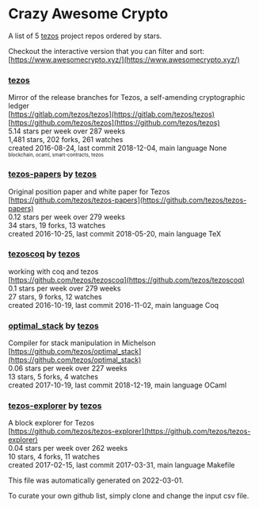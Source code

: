 # Crazy Awesome Crypto
A list of 5 [tezos](https://github.com/tezos) project repos ordered by stars.  

Checkout the interactive version that you can filter and sort: 
[https://www.awesomecrypto.xyz/](https://www.awesomecrypto.xyz/)  


### [tezos](https://github.com/tezos/tezos)  
Mirror of the release branches for Tezos, a self-amending cryptographic ledger  
[https://gitlab.com/tezos/tezos](https://gitlab.com/tezos/tezos)  
[https://github.com/tezos/tezos](https://github.com/tezos/tezos)  
5.14 stars per week over 287 weeks  
1,481 stars, 202 forks, 261 watches  
created 2016-08-24, last commit 2018-12-04, main language None  
<sub><sup>blockchain, ocaml, smart-contracts, tezos</sup></sub>


### [tezos-papers](https://github.com/tezos/tezos-papers) by [tezos](https://github.com/tezos)  
Original position paper and white paper for Tezos  
[https://github.com/tezos/tezos-papers](https://github.com/tezos/tezos-papers)  
0.12 stars per week over 279 weeks  
34 stars, 19 forks, 13 watches  
created 2016-10-25, last commit 2018-05-20, main language TeX  


### [tezoscoq](https://github.com/tezos/tezoscoq) by [tezos](https://github.com/tezos)  
working with coq and tezos  
[https://github.com/tezos/tezoscoq](https://github.com/tezos/tezoscoq)  
0.1 stars per week over 279 weeks  
27 stars, 9 forks, 12 watches  
created 2016-10-19, last commit 2016-11-02, main language Coq  


### [optimal_stack](https://github.com/tezos/optimal_stack) by [tezos](https://github.com/tezos)  
Compiler for stack manipulation in Michelson  
[https://github.com/tezos/optimal_stack](https://github.com/tezos/optimal_stack)  
0.06 stars per week over 227 weeks  
13 stars, 5 forks, 4 watches  
created 2017-10-19, last commit 2018-12-19, main language OCaml  


### [tezos-explorer](https://github.com/tezos/tezos-explorer) by [tezos](https://github.com/tezos)  
A block explorer for Tezos  
[https://github.com/tezos/tezos-explorer](https://github.com/tezos/tezos-explorer)  
0.04 stars per week over 262 weeks  
10 stars, 4 forks, 11 watches  
created 2017-02-15, last commit 2017-03-31, main language Makefile  


This file was automatically generated on 2022-03-01.  

To curate your own github list, simply clone and change the input csv file.  